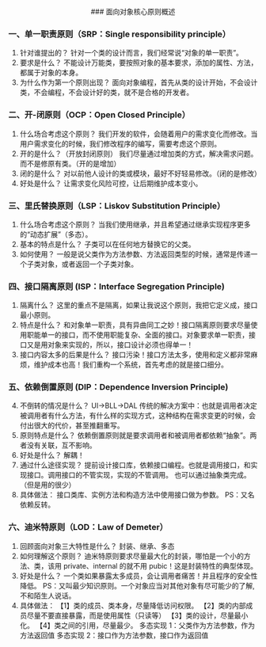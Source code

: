 <p align="center">
  ### 面向对象核心原则概述
</p>

### 一、单一职责原则（SRP：Single responsibility principle）

1. 针对谁提出的？
   针对一个类的设计而言，我们经常说“对象的单一职责”。
2. 要求是什么？
   不能设计万能类，要按照对象的基本要求，添加的属性、方法，都属于对象的本身。
3. 为什么作为第一个原则出现？
   面向对象编程，首先从类的设计开始，不会设计类，不会编程，不会设计好的类，就不是合格的开发者。

### 二、开-闭原则（OCP：Open Closed Principle）

1. 什么场合考虑这个原则？
   我们开发的软件，会随着用户的需求变化而修改。当用户需求变化的时候，我们修改程序的编写，需要考虑这个原则。
2. 开的是什么？（开放封闭原则）
   我们尽量通过增加类的方式，解决需求问题。而不是修原有类。（开的是增加）
3. 闭的是什么？
   对以前他人设计的类或模块，最好不好轻易修改。（闭的是修改）
4. 好处是什么？
   让需求变化风险可控，让后期维护成本变小。

### 三、里氏替换原则（LSP：Liskov Substitution Principle）

1. 什么场合考虑这个原则？
   当我们使用继承，并且希望通过继承实现程序更多的“动态扩展”（多态）。
2. 基本的特点是什么？
   子类可以在任何地方替换它的父类。
3. 如何使用？
   一般是说父类作为方法参数、方法返回类型的时候，通常是传递一个子类对象，或者返回一个子类对象。

### 四、接口隔离原则 (ISP：Interface Segregation Principle)

1. 隔离什么？
   这里的重点不是隔离，如果让我说这个原则，我把它定义成，接口最小原则。
2. 特点是什么？
   和对象单一职责，具有异曲同工之妙！接口隔离原则要求尽量使用职能单一的接口，而不使用职能复杂、全面的接口。对象要求单一职责，接口又是用对象来实现的，所以，接口设计必须也得单一！
3. 接口内容太多的后果是什么？
   接口污染！接口方法太多，使用和定义都非常麻烦，维护成本也高！我们重构一个系统，首先考虑的就是接口细分。

### 五、依赖倒置原则 (DIP：Dependence Inversion Principle)

4. 不倒转的情况是什么？
   UI->BLL->DAL
   传统的解决方案中：也就是调用者决定被调用者有什么方法，有什么样的实现方式，这种结构在需求变更的时候，会付出很大的代价，甚至推翻重写。
5. 原则特点是什么？
   依赖倒置原则就是要求调用者和被调用者都依赖“抽象”。两者没有关联，互不影响。
6. 好处是什么？
   解耦！
7. 通过什么途径实现？
   提前设计接口库，依赖接口编程。也就是调用接口，和实现接口。调用接口的不管实现，实现的不管调用。
   也可以通过抽象类完成。（但是用的很少）
8. 具体做法：
   接口类库、实例方法和构造方法中使用接口做为参数。
   PS：又名依赖反转。

### 六、迪米特原则（LOD：Law of Demeter）

1. 回顾面向对象三大特性是什么？
   封装、继承、多态
2. 如何理解这个原则？
   迪米特原则要求尽量最大化的封装，哪怕是一个小的方法、类，该用 private、internal 的就不用 pubic！这是封装特性的典型体现。
3. 好处是什么？
   一个类如果暴露太多成员，会让调用者痛苦！并且程序的安全性降低。
   PS：又叫最少知识原则。一个对象应当对其他对象有尽可能少的了解,不和陌生人说话。
4. 具体做法：
   【1】类的成员、类本身，尽量降低访问权限。
   【2】类的内部成员尽量不要直接暴露，而是使用属性（只读等）
   【3】类的设计，尽量最小化。
   【4】类之间的引用，尽量最少。
   多态实现 1：父类作为方法参数，作为方法返回值
   多态实现 2：接口作为方法参数，接口作为返回值
